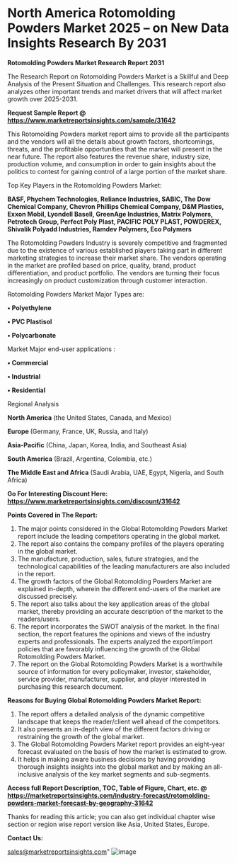  # North America Rotomolding Powders Market 2025 – on New Data Insights Research By 2031

<strong>Rotomolding Powders Market Research Report 2031</strong>

The Research Report on Rotomolding Powders Market is a Skillful and Deep Analysis of the Present Situation and Challenges. This research report also analyzes other important trends and market drivers that will affect market growth over 2025-2031.

<strong>Request Sample Report @ <a href=https://www.marketreportsinsights.com/sample/31642>https://www.marketreportsinsights.com/sample/31642</a></strong>

This Rotomolding Powders market report aims to provide all the participants and the vendors will all the details about growth factors, shortcomings, threats, and the profitable opportunities that the market will present in the near future. The report also features the revenue share, industry size, production volume, and consumption in order to gain insights about the politics to contest for gaining control of a large portion of the market share.

Top Key Players in the Rotomolding Powders Market:

<strong>BASF, Phychem Technologies, Reliance Industries, SABIC, The Dow Chemical Company, Chevron Phillips Chemical Company, D&M Plastics, Exxon Mobil, Lyondell Basell, GreenAge Industries, Matrix Polymers, Petrotech Group, Perfect Poly Plast, PACIFIC POLY PLAST, POWDEREX, Shivalik Polyadd Industries, Ramdev Polymers, Eco Polymers</strong>

The Rotomolding Powders Industry is severely competitive and fragmented due to the existence of various established players taking part in different marketing strategies to increase their market share. The vendors operating in the market are profiled based on price, quality, brand, product differentiation, and product portfolio. The vendors are turning their focus increasingly on product customization through customer interaction.

Rotomolding Powders Market Major Types are:

<strong>• Polyethylene

• PVC Plastisol

• Polycarbonate</strong>

Market Major end-user applications :

<strong>• Commercial

• Industrial

• Residential</strong>

Regional Analysis

</u><strong><b>North America</b></strong> (the United States, Canada, and Mexico)

<strong><b>Europe </b></strong>(Germany, France, UK, Russia, and Italy)

<strong><b>Asia-Pacific</b></strong> (China, Japan, Korea, India, and Southeast Asia)

<strong><b>South America</b></strong> (Brazil, Argentina, Colombia, etc.)

<strong><b>The Middle East and Africa</b></strong> (Saudi Arabia, UAE, Egypt, Nigeria, and South Africa)

<strong>Go For Interesting Discount Here: <a href=https://www.marketreportsinsights.com/discount/31642>https://www.marketreportsinsights.com/discount/31642</a></strong>

<strong>Points Covered in The Report:</strong>
<ol>
  <li>The major points considered in the Global Rotomolding Powders Market report include the leading competitors operating in the global market.</li>
  <li>The report also contains the company profiles of the players operating in the global market.</li>
  <li>The manufacture, production, sales, future strategies, and the technological capabilities of the leading manufacturers are also included in the report.</li>
  <li>The growth factors of the Global Rotomolding Powders Market are explained in-depth, wherein the different end-users of the market are discussed precisely.</li>
  <li>The report also talks about the key application areas of the global market, thereby providing an accurate description of the market to the readers/users.</li>
  <li>The report incorporates the SWOT analysis of the market. In the final section, the report features the opinions and views of the industry experts and professionals. The experts analyzed the export/import policies that are favorably influencing the growth of the Global Rotomolding Powders Market.</li>
  <li>The report on the Global Rotomolding Powders Market is a worthwhile source of information for every policymaker, investor, stakeholder, service provider, manufacturer, supplier, and player interested in purchasing this research document.</li>
</ol>
<strong>Reasons for Buying Global Rotomolding Powders Market Report:</strong>

<ol>
  <li>The report offers a detailed analysis of the dynamic competitive landscape that keeps the reader/client well ahead of the competitors.</li>
  <li>It also presents an in-depth view of the different factors driving or restraining the growth of the global market.</li>
  <li>The Global Rotomolding Powders Market report provides an eight-year forecast evaluated on the basis of how the market is estimated to grow.</li>
  <li>It helps in making aware business decisions by having providing thorough insights insights into the global market and by making an all-inclusive analysis of the key market segments and sub-segments.</li>
</ol>
<strong>Access full Report Description, TOC, Table of Figure, Chart, etc. @ <a href=https://marketreportsinsights.com/industry-forecast/rotomolding-powders-market-forecast-by-geography-31642>https://marketreportsinsights.com/industry-forecast/rotomolding-powders-market-forecast-by-geography-31642</a></strong>


Thanks for reading this article; you can also get individual chapter wise section or region wise report version like Asia, United States, Europe.

<strong>Contact Us:</strong>

sales@marketreportsinsights.com"
![image](https://github.com/user-attachments/assets/39aec5ae-ee71-4917-a03c-d21e15bf1b6c)
